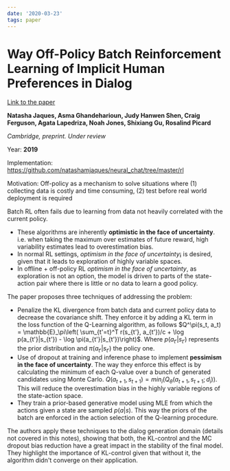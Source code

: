 ```yaml
---
date: '2020-03-23'
tags: paper
---
```

# Way Off-Policy Batch Reinforcement Learning of Implicit Human Preferences in Dialog

[Link to the paper](https://arxiv.org/abs/1907.00456)

**Natasha Jaques, Asma Ghandeharioun, Judy Hanwen Shen, Craig Ferguson, Agata Lapedriza, Noah Jones, Shixiang Gu, Rosalind Picard**

*Cambridge, preprint. Under review*

Year: **2019**

Implementation: https://github.com/natashamjaques/neural_chat/tree/master/rl

Motivation: Off-policy as a mechanism to solve situations where (1) collecting data is costly and time consuming, (2) test before real world deployment is required

Batch RL often fails due to learning from data not heavily correlated with the current policy.
- These algorithms are inherently **optimistic in the face of uncertainty**. i.e. when taking the maximum over estimates of future reward, high variability estimates lead to overestimation bias.
- In normal RL settings, *optimism in the face of uncertainty*¡ is desired, given that it leads to exploration of highly variable spaces.
- In offline + off-policy RL *optimism in the face of uncertainty*, as exploration is not an option, the model is driven to parts of the state-action pair where there is little or no data to learn a good policy.

The paper proposes three techniques of addressing the problem:
- Penalize the KL divergence from batch data and current policy data to decrease the covariance shift. They enforce it by adding a KL term in the loss function of the Q-Learning algorithm, as follows $Q^\pi(s_t, a_t) = \mathbb{E}_\pi\left( \sum_{t'=t}^T r(s_{t'}, a_{t'})/c + \log p(a_{t'}|s_{t'}) - \log \pi(a_{t'}|s_{t'})\right)$. Where $p(a_{t'}|s_{t'})$ represents the prior distribution and $\pi(a_{t'}|s_{t'})$ the policy one.
- Use of dropout at training and inference phase to implement **pessimism in the face of uncertainty**. The way they enforce this effect is by calculating the minimum of each Q-value over a bunch of generated candidates using Monte Carlo. $Q(a_{t+1}, s_{t+1}) = min_i(Q_\theta(a_{t+1}, s_{t+1}; d_i))$. This will reduce the overestimation bias in the highly variable regions of the state-action space.
- They train a prior-based generative model using MLE from which the actions given a state are sampled $p(a|s)$. This way the priors of the batch are enforced in the action selection of the Q-learning procedure.

The authors apply these techniques to the dialog generation domain (details not covered in this notes), showing that both, the KL-control and the MC dropout bias reduction have a great impact in the stability of the final model. They highlight the importance of KL-control given that without it, the algorithm didn't converge on their application.
